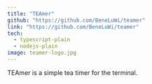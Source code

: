 ```yaml
---
title: "TEAmer"
github: "https://github.com/BeneLuWi/teamer"
link: "https://github.com/BeneLuWi/teamer"
tech:
  - typescript-plain
  - nodejs-plain
image: teamer-logo.jpg
---
```


TEAmer is a simple tea timer for the terminal.
